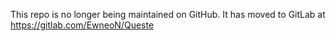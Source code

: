 This repo is no longer being maintained on GitHub. It has moved to GitLab at https://gitlab.com/EwneoN/Queste
